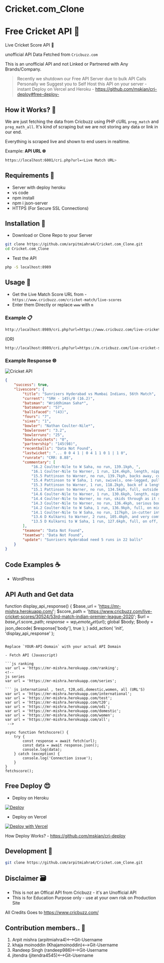 # Cricket.com_Clone
# Free Cricket API 🍔

Live Cricket Score API 🏏

unofficial API Data Fetched from `Cricbuzz.com`

This is an unofficial API and not Linked or Partnered with Any Brands/Company.

> Recently we shutdown our Free API Server due to bulk API Calls Personally we Suggest you to Self Host this API on your server - instant Deploy on Vercel and Heroku - <https://github.com/mskian/cri-deploy#free-deploy->  

## How it Works? 🤔

We are just fetching the data from Cricbuzz using PHP cURL `preg_match` and `preg_math_all`. It's kind of scraping but we are not storing any data or link in our end.

Everything is scraped live and shown to end users in realtime.

Example: **API URL 🌐**

```sh
https://localhost:6001/cri.php?url=<Live Match URL>
```

## Requirements 📑

- Server with deploy heroku  
- vs code
- npm install
- npm i json-server
- HTTPS (For Secure SSL Connections)  

## Installation 🍯

- Download or Clone Repo to your Server

```sh
git clone https://github.com/arpitmiahra4/Cricket.com_Clone.git
cd Cricket.com_Clone
```

- Test the API

```sh
php -S localhost:8989
```

## Usage 🍟

- Get the Live Match Score URL from - `https://www.cricbuzz.com/cricket-match/live-scores`
- Enter them Directly or replace `www` with `m`

### Example 📋

```sh
http://localhost:8989/cri.php?url=https://www.cricbuzz.com/live-cricket-scores/30524/53rd-match-indian-premier-league-2020
```

(OR)

```sh
http://localhost:8989/cri.php?url=https://m.cricbuzz.com/live-cricket-scores/30524/53rd-match-indian-premier-league-2020
```

### Example Response 🌐

![Cricket API](https://raw.githubusercontent.com/mskian/cricket-api/main/images/screenshot1.png)  

```json
{
    "success": true,
    "livescore": {
        "title": "Sunrisers Hyderabad vs Mumbai Indians, 56th Match",
        "current": "SRH - 145\/0 (16.2)",
        "batsman": "Wriddhiman Saha*",
        "batsmanrun": "57",
        "ballsfaced": "(43)",
        "fours": "7",
        "sixes": "1",
        "bowler": "Nathan Coulter-Nile*",
        "bowlerover": "3.2",
        "bowlerruns": "25",
        "bowlerwickets": "0",
        "partnership": "145(98)",
        "recentballs": "Data Not Found",
        "lastwicket": "... 0 0 4 1 | 0 4 1 1 0 1 | 1 0",
        "runrate": "CRR: 8.88",
        "commentary": [
            "16.2 Coulter-Nile to W Saha, no run, 139.1kph, ",
            "16.1 Coulter-Nile to Warner, 1 run, 124.4kph, length, nipping in off the pitch onto middle. Warner makes room and slaps it to deep point ",
            "15.5 Pattinson to Warner, no run, 139.7kph, backs away, cuts, but ends up miscuing it back down the pitch ",
            "15.4 Pattinson to W Saha, 1 run, swivels, one-legged, pulling it to the man in the deep behind square ",
            "15.3 Pattinson to Warner, 1 run, 118.2kph, back of a length, taking pace off, keeping it outside off for Warner to have to reach out. And he does connect this time, to guide it to third man ",
            "15.1 Pattinson to Warner, no run, 134.5kph, full, outside off, quick, just inside the tramline. Warner stretches, but can't quite connect ",
            "14.6 Coulter-Nile to Warner, 1 run, 130.6kph, length, nips back in, and Warner jumps away at the last moment with an opened bat face to steer it through point ",
            "14.4 Coulter-Nile to Warner, no run, skids through as it seams back in sharply to go under Warner's crouched swat, thudding off his thighs towards backward point ",
            "14.3 Coulter-Nile to Warner, no run, 136.4kph, serious bouncer, climbing back in. Nope, it's the circumstances that determines its ferocity, and with an 18 runs | 33 balls equation, this is gently left alone ",
            "14.2 Coulter-Nile to W Saha, 1 run, 136.9kph, full, on middle with the angle-in. Saha goes wristy, through mid-wicket ",
            "14.1 Coulter-Nile to W Saha, no run, 117kph, in-cutter into the tummy. Saha gets cramped in what looked like an initial attempt to cut, and so drops his wrists, opens his bat face and runs out to short third man ",
            "13.6 D Kulkarni to Warner, 2 runs, 105.4kph, and very comfortable. Around the fourth-stump, which Warner lines up to and punches through point ",
            "13.5 D Kulkarni to W Saha, 1 run, 127.6kph, full, on off, quiet flick, long-on "
        ],
        "teamone": "Data Not Found",
        "teamtwo": "Data Not Found",
        "update": "Sunrisers Hyderabad need 5 runs in 22 balls"
    }
}
```

## Code Examples ☕

- WordPress


## API Auth and Get data
function display_api_response() {
  $base_url = 'https://mr-mishra.herokuapp.com/';
  $score_path = 'https://www.cricbuzz.com/live-cricket-scores/30524/53rd-match-indian-premier-league-2020';
  $url = $base_url.$score_path;
  $response = wp_remote_get($url);
  global $body;
  $body = json_decode( $response['body'], true );
}
add_action( 'init', 'display_api_response' );
```

Replace `YOUR-API-Domain` with your actual API Domain

- Fetch API (Javascript)

```js ranking
var url = 'https://mr-mishra.herokuapp.com/ranking';
<!-- 
js series
var url = 'https://mr-mishra.herokuapp.com/series';

``` js international , test, t20,odi,domestic,women, all (URL'S)
var url = 'https://mr-mishra.herokuapp.com/international';
var url = 'https://mr-mishra.herokuapp.com/test';
var url = 'https://mr-mishra.herokuapp.com/t20';
var url = 'https://mr-mishra.herokuapp.com/odi';
var url = 'https://mr-mishra.herokuapp.com/domestic';
var url = 'https://mr-mishra.herokuapp.com/women';
var url = 'https://mr-mishra.herokuapp.com/all';
 -->

async function fetchscore() {
    try {
        const response = await fetch(url);
        const data = await response.json();
        console.log(data);
    } catch (exception) {
        console.log('Connection issue');
    }
}
fetchscore();
```

## Free Deploy 😍

- Deploy on Heroku

[![Deploy](https://www.herokucdn.com/deploy/button.svg)](https://heroku.com/deploy?template=https://github.com/mskian/cri-deploy)  

- Deploy on Vercel

[![Deploy with Vercel](https://vercel.com/button)](https://vercel.com/new/git/external?repository-url=https%3A%2F%2Fgithub.com%2Fmskian%2Fcri-deploy)  

How Deploy Works? - <https://github.com/mskian/cri-deploy>

## Development 🍩

```sh
git clone https://github.com/arpitmiahra4/Cricket.com_Clone.git

```



## Disclaimer 🗃

- This is not an Offical API from Cricbuzz - it's an Unofficial API
- This is for Education Purpose only - use at your own risk on Production Site

All Credits Goes to <https://www.cricbuzz.com/>

## Contribution members.. 🙌

1. Arpit mishra                     (arpitmiahra4)<-->Git-Username
2. khaja moinoddin                  (Khajamoinoddin)<-->Git-Username
1. Randeep Singh                    (randeep986)<-->Git-Username
2. jitendra                         (jitendra4545)<-->Git-Username
  
<!--                            .... Project for masai js211....                           -->